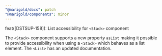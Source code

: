 ```yaml
---
"@marigold/docs": patch
"@marigold/components": minor 
---
```


feat([DSTSUP-158]): List accessibility for `<Stack>` component

The `<Stack>` component supports a new property `asList` making it possible to provide accessibility when using a `<Stack>` which behaves as a list element. The `<List>` has an updated documentation.
